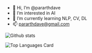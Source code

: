 - 👋 Hi, I’m @pararthdave
- 👀 I’m interested in AI
- 🌱 I’m currently learning NLP, CV, DL
- 📫 pararthdave@gmail.com

![Github stats](https://github-readme-stats.vercel.app/api?username=pararthdave&theme=highcontrast&show_icons=true&count_private=true)


![Top Languages Card](https://github-readme-stats.vercel.app/api/top-langs/?username=pararthdave&layout=compact)

<!---
pararthdave/pararthdave is a ✨ special ✨ repository because its `README.md` (this file) appears on your GitHub profile.
You can click the Preview link to take a look at your changes.
--->
